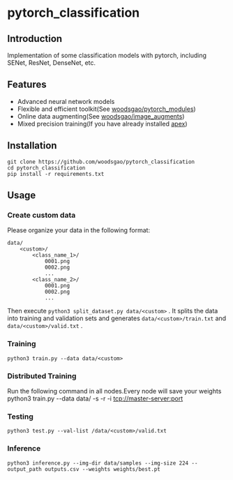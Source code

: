 # pytorch_classification

## Introduction

Implementation of some classification models with pytorch, including SENet, ResNet, DenseNet, etc.

## Features

 - Advanced neural network models
 - Flexible and efficient toolkit(See [woodsgao/pytorch_modules](https://github.com/woodsgao/pytorch_modules))
 - Online data augmenting(See [woodsgao/image_augments](https://github.com/woodsgao/image_augments))
 - Mixed precision training(If you have already installed [apex](https://github.com/NVIDIA/apex))

## Installation

    git clone https://github.com/woodsgao/pytorch_classification
    cd pytorch_classification
    pip install -r requirements.txt

## Usage

### Create custom data

Please organize your data in the following format:

    data/
        <custom>/
            <class_name_1>/
                0001.png
                0002.png
                ...
            <class_name_2>/
                0001.png
                0002.png
                ...

Then execute `python3 split_dataset.py data/<custom>` . It splits the data into training and validation sets and generates `data/<custom>/train.txt` and `data/<custom>/valid.txt` .

### Training

    python3 train.py --data data/<custom>

### Distributed Training

Run the following command in all nodes.Every node will save your weights
    python3 train.py --data data/<custom> -s <world-size> -r <rank> -i <tcp://master-server:port>

### Testing

    python3 test.py --val-list /data/<custom>/valid.txt

### Inference

    python3 inference.py --img-dir data/samples --img-size 224 --output_path outputs.csv --weights weights/best.pt
